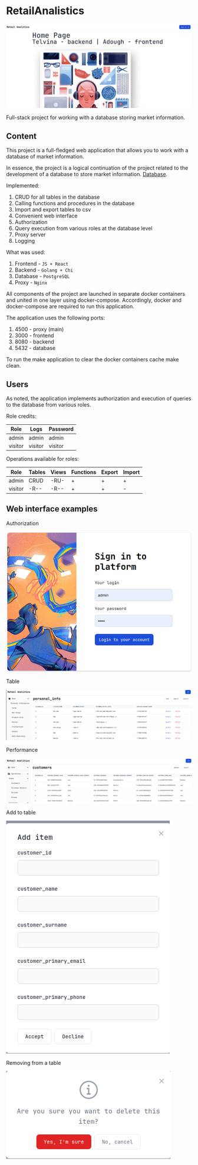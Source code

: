 # RetailAnalistics

<img src="images/main.png" alt="main">

Full-stack project for working with a database storing market information.

## Content

This project is a full-fledged web application that allows you to work with a database of market information.

In essence, the project is a logical continuation of the project related to the development of a database
to store market information. [Database](https://github.com/sav1nbrave4code/RetailAnalistycsDB).

Implemented:
1. CRUD for all tables in the database
2. Calling functions and procedures in the database
3. Import and export tables to csv
4. Convenient web interface
5. Authorization
6. Query execution from various roles at the database level
7. Proxy server
8. Logging

What was used:
1. Frontend - `JS + React`
2. Backend - `Golang + Chi`
3. Database - `PostgreSQL`
4. Proxy - `Nginx`

All components of the project are launched in separate docker containers and united
in one layer using docker-compose.
Accordingly, docker and docker-compose are required to run this application.

The application uses the following ports:

1. 4500 - proxy (main)
2. 3000 - frontend
3. 8080 - backend
4. 5432 - database

To run the make application to clear the docker containers cache make clean.

## Users

As noted, the application implements authorization and execution of queries to the database from various roles.

Role credits:

| Role    | Logs    | Password |
|---------|---------|----------|
| admin   | admin   | admin    |
| visitor | visitor | visitor  |

Operations available for roles:

| Role    | Tables  | Views | Functions | Export | Import |
|---------|---------|-------|-----------|--------|--------|
| admin   | CRUD    | -RU-  | +         | +      | +      |
| visitor | -R--    | -R--  | +         | +      | -      |

## Web interface examples

Authorization

<img src="images/auth.png" alt="auth">

Table

<img src="images/table.png" alt="table">

Performance

<img src="images/view.png" alt="view">

Add to table

<img src="images/add.png" alt="add">

Removing from a table

<img src="images/delete.png" alt="delete">
